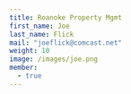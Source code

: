 ```yaml
---
title: Roanoke Property Mgmt
first_name: Joe
last_name: Flick
mail: "joeflick@comcast.net"
weight: 10
image: /images/joe.png
member:
  - true
---
```


